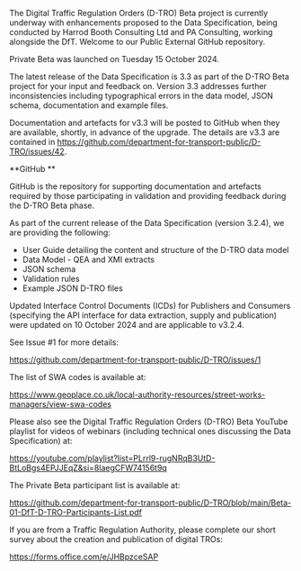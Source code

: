 The Digital Traffic Regulation Orders (D-TRO) Beta project is currently underway with enhancements proposed to the Data Specification, being conducted by Harrod Booth Consulting Ltd and PA Consulting, working alongside the DfT. Welcome to our Public External GitHub repository.

Private Beta was launched on Tuesday 15 October 2024. 
 
The latest release of the Data Specification is 3.3 as part of the D-TRO Beta project for your input and feedback on. Version 3.3 addresses further inconsistencies including typographical errors in the data model, JSON schema, documentation and example files. 

Documentation and artefacts for v3.3 will be posted to GitHub when they are available, shortly, in advance of the upgrade. The details are v3.3 are contained in https://github.com/department-for-transport-public/D-TRO/issues/42. 

**GitHub
**

GitHub is the repository for supporting documentation and artefacts required by those participating in validation and providing feedback during the D-TRO Beta phase.
 
As part of the current release of the Data Specification (version 3.2.4), we are providing the following:
 
- User Guide detailing the content and structure of the D-TRO data model
- Data Model - QEA and XMI extracts
- JSON schema
- Validation rules
- Example JSON D-TRO files

Updated Interface Control Documents (ICDs) for Publishers and Consumers (specifying the API interface for data extraction, supply and publication) were updated on 10 October 2024 and are applicable to v3.2.4.

See Issue #1 for more details:

https://github.com/department-for-transport-public/D-TRO/issues/1

The list of SWA codes is available at:

https://www.geoplace.co.uk/local-authority-resources/street-works-managers/view-swa-codes

Please also see the Digital Traffic Regulation Orders (D-TRO) Beta YouTube playlist for videos of webinars (including technical ones discussing the Data Specification) at:
 
https://youtube.com/playlist?list=PLrrl9-rugNRqB3UtD-BtLoBgs4EPJJEqZ&si=8laegCFW74156t9q

The Private Beta participant list is available at:

https://github.com/department-for-transport-public/D-TRO/blob/main/Beta-01-DfT-D-TRO-Participants-List.pdf

If you are from a Traffic Regulation Authority, please complete our short survey about the creation and publication of digital TROs:

https://forms.office.com/e/JHBpzceSAP
